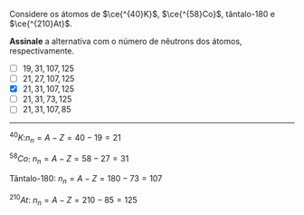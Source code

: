 Considere os átomos de $\ce{^{40}K}$, $\ce{^{58}Co}$, tântalo-180 e $\ce{^{210}At}$.

**Assinale** a alternativa com o número de nêutrons dos átomos, respectivamente.

- [ ] $19, 31, 107, 125$
- [ ] $21, 27, 107, 125$
- [x] $21, 31, 107, 125$
- [ ] $21, 31, 73, 125$
- [ ] $21, 31, 107, 85$

---

$^{40}K$:$n_{n}=A-Z=40-19=21$

$^{58}Co$: $n_{n}=A-Z=58-27=31$

Tântalo-180: $n_{n}=A-Z=180-73=107$

$^{210}At$: $n_{n}=A-Z=210-85=125$

